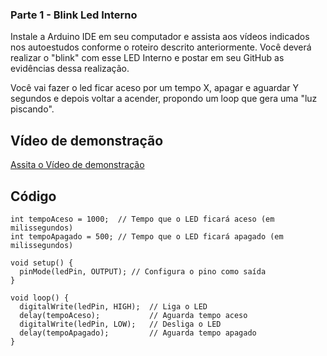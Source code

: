 ### Parte 1 - Blink Led Interno
Instale a Arduino IDE em seu computador e assista aos vídeos indicados nos autoestudos conforme o roteiro descrito anteriormente. Você deverá realizar o "blink" com esse LED Interno e postar em seu GitHub as evidências dessa realização.

Você vai fazer o led ficar aceso por um tempo X, apagar e aguardar Y segundos e depois voltar a acender, propondo um loop que gera uma "luz piscando".

## Vídeo de demonstração

[Assita o Vídeo de demonstração](./Blink_Video.mp4)

## Código

```int ledPin = 13; // LED interno no pino 13 para a maioria das placas
int tempoAceso = 1000;  // Tempo que o LED ficará aceso (em milissegundos)
int tempoApagado = 500; // Tempo que o LED ficará apagado (em milissegundos)

void setup() {
  pinMode(ledPin, OUTPUT); // Configura o pino como saída
}

void loop() {
  digitalWrite(ledPin, HIGH);  // Liga o LED
  delay(tempoAceso);           // Aguarda tempo aceso
  digitalWrite(ledPin, LOW);   // Desliga o LED
  delay(tempoApagado);         // Aguarda tempo apagado
}
```